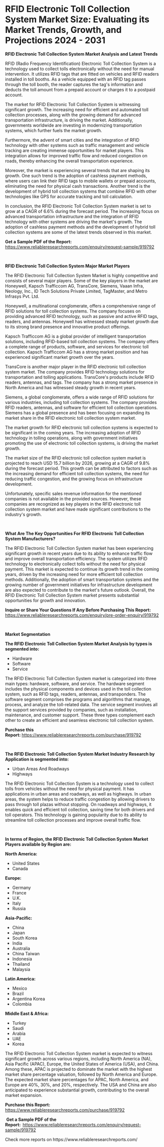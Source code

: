 <p><h1>RFID Electronic Toll Collection System Market Size: Evaluating its Market Trends, Growth, and Projections 2024 - 2031</h1></p><p><strong>RFID Electronic Toll Collection System Market Analysis and Latest Trends</strong></p>
<p><p>RFID (Radio Frequency Identification) Electronic Toll Collection System is a technology used to collect tolls electronically without the need for manual intervention. It utilizes RFID tags that are fitted on vehicles and RFID readers installed in toll booths. As a vehicle equipped with an RFID tag passes through the toll booth, the reader captures the tag's information and deducts the toll amount from a prepaid account or charges it to a postpaid account.</p><p>The market for RFID Electronic Toll Collection System is witnessing significant growth. The increasing need for efficient and automated toll collection processes, along with the growing demand for advanced transportation infrastructure, is driving the market. Additionally, governments worldwide are investing in modernizing transportation systems, which further fuels the market growth.</p><p>Furthermore, the advent of smart cities and the integration of RFID technology with other systems such as traffic management and vehicle tracking are creating immense opportunities for market players. This integration allows for improved traffic flow and reduced congestion on roads, thereby enhancing the overall transportation experience.</p><p>Moreover, the market is experiencing several trends that are shaping its growth. One such trend is the adoption of cashless payment methods, where users can link their RFID tags to mobile wallets or prepaid accounts, eliminating the need for physical cash transactions. Another trend is the development of hybrid toll collection systems that combine RFID with other technologies like GPS for accurate tracking and toll calculation.</p><p>In conclusion, the RFID Electronic Toll Collection System market is set to grow at a CAGR of 6.6% during the forecast period. The increasing focus on advanced transportation infrastructure and the integration of RFID technology with other systems are driving the market's growth. The adoption of cashless payment methods and the development of hybrid toll collection systems are some of the latest trends observed in this market.</p></p>
<p><strong>Get a Sample PDF of the Report:&nbsp;</strong> <a href="https://www.reliableresearchreports.com/enquiry/request-sample/919792">https://www.reliableresearchreports.com/enquiry/request-sample/919792</a></p>
<p>&nbsp;</p>
<p><strong>RFID Electronic Toll Collection System Major Market Players</strong></p>
<p><p>The RFID Electronic Toll Collection System Market is highly competitive and consists of several major players. Some of the key players in the market are Honeywell, Kapsch Trafficcom AG, TransCore, Siemens, Vaaan Infra, Neology, Inc., ID Tech Solutions Private Limited, TagMaster, and Metro Infrasys Pvt. Ltd.</p><p>Honeywell, a multinational conglomerate, offers a comprehensive range of RFID solutions for toll collection systems. The company focuses on providing advanced RFID technology, such as passive and active RFID tags, readers, and antennas. Honeywell has witnessed steady market growth due to its strong brand presence and innovative product offerings.</p><p>Kapsch Trafficcom AG is a global provider of intelligent transportation solutions, including RFID-based toll collection systems. The company offers a complete range of products, software, and services for electronic toll collection. Kapsch Trafficcom AG has a strong market position and has experienced significant market growth over the years.</p><p>TransCore is another major player in the RFID electronic toll collection system market. The company provides RFID technology solutions for transportation and tolling applications. TransCore's products include RFID readers, antennas, and tags. The company has a strong market presence in North America and has witnessed steady growth in recent years.</p><p>Siemens, a global conglomerate, offers a wide range of RFID solutions for various industries, including toll collection systems. The company provides RFID readers, antennas, and software for efficient toll collection operations. Siemens has a global presence and has been focusing on expanding its market share in the RFID electronic toll collection system market.</p><p>The market growth for RFID electronic toll collection systems is expected to be significant in the coming years. The increasing adoption of RFID technology in tolling operations, along with government initiatives promoting the use of electronic toll collection systems, is driving the market growth.</p><p>The market size of the RFID electronic toll collection system market is projected to reach USD 15.7 billion by 2026, growing at a CAGR of 9.8% during the forecast period. This growth can be attributed to factors such as the increasing demand for efficient toll collection systems, the need for reducing traffic congestion, and the growing focus on infrastructure development.</p><p>Unfortunately, specific sales revenue information for the mentioned companies is not available in the provided sources. However, these companies are recognized as key players in the RFID electronic toll collection system market and have made significant contributions to the industry's growth.</p></p>
<p>&nbsp;</p>
<p><strong>What Are The Key Opportunities For RFID Electronic Toll Collection System Manufacturers?</strong></p>
<p><p>The RFID Electronic Toll Collection System market has been experiencing significant growth in recent years due to its ability to enhance traffic flow and improve overall transportation efficiency. The system utilizes RFID technology to electronically collect tolls without the need for physical payment. This market is expected to continue its growth trend in the coming years, driven by the increasing need for more efficient toll collection methods. Additionally, the adoption of smart transportation systems and the growing number of government initiatives for infrastructure development are also expected to contribute to the market's future outlook. Overall, the RFID Electronic Toll Collection System market presents substantial opportunities for growth and innovation.</p></p>
<p><strong>Inquire or Share Your Questions If Any Before Purchasing This Report:</strong> <a href="https://www.reliableresearchreports.com/enquiry/pre-order-enquiry/919792">https://www.reliableresearchreports.com/enquiry/pre-order-enquiry/919792</a></p>
<p>&nbsp;</p>
<p><strong>Market Segmentation</strong></p>
<p><strong>The RFID Electronic Toll Collection System Market Analysis by types is segmented into:</strong></p>
<p><ul><li>Hardware</li><li>Software</li><li>Service</li></ul></p>
<p><p>The RFID Electronic Toll Collection System market is categorized into three main types: hardware, software, and service. The hardware segment includes the physical components and devices used in the toll collection system, such as RFID tags, readers, antennas, and transponders. The software segment comprises the programs and algorithms that manage, process, and analyze the toll-related data. The service segment involves all the support services provided by companies, such as installation, maintenance, and customer support. These three types complement each other to create an efficient and seamless electronic toll collection system.</p></p>
<p><strong>Purchase this Report:&nbsp;</strong><a href="https://www.reliableresearchreports.com/purchase/919792">https://www.reliableresearchreports.com/purchase/919792</a></p>
<p>&nbsp;</p>
<p><strong>The RFID Electronic Toll Collection System Market Industry Research by Application is segmented into:</strong></p>
<p><ul><li>Urban Areas And Roadways</li><li>Highways</li></ul></p>
<p><p>The RFID Electronic Toll Collection System is a technology used to collect tolls from vehicles without the need for physical payment. It has applications in urban areas and roadways, as well as highways. In urban areas, the system helps to reduce traffic congestion by allowing drivers to pass through toll plazas without stopping. On roadways and highways, it enables quick and efficient toll collection, saving time for both drivers and toll operators. This technology is gaining popularity due to its ability to streamline toll collection processes and improve overall traffic flow.</p></p>
<p>&nbsp;</p>
<p><strong>In terms of Region, the RFID Electronic Toll Collection System Market Players available by Region are:</strong></p>
<p>
    <p> <strong> North America: </strong>
        <ul>
            <li>United States</li>
            <li>Canada</li>
        </ul>
        </p> 
    <p> <strong> Europe: </strong>
        <ul>
            <li>Germany</li>
            <li>France</li>
            <li>U.K.</li>
            <li>Italy</li>
            <li>Russia</li>
        </ul>
        </p> 
    <p> <strong> Asia-Pacific: </strong>
        <ul>
            <li>China</li>
            <li>Japan</li>
            <li>South Korea</li>
            <li>India</li>
            <li>Australia</li>
            <li>China Taiwan</li>
            <li>Indonesia</li>
            <li>Thailand</li>
            <li>Malaysia</li>
        </ul>
        </p> 
    <p> <strong> Latin America: </strong>
        <ul>
            <li>Mexico</li>
            <li>Brazil</li>
            <li>Argentina Korea</li>
            <li>Colombia</li>
        </ul>
        </p> 
    <p> <strong> Middle East & Africa: </strong>
        <ul>
            <li>Turkey</li>
            <li>Saudi</li>
            <li>Arabia</li>
            <li>UAE</li>
            <li>Korea</li>
        </ul>
    </p>
    </p>
<p><p>The RFID Electronic Toll Collection System market is expected to witness significant growth across various regions, including North America (NA), Asia Pacific (APAC), Europe, the United States of America (USA), and China. Among these, APAC is projected to dominate the market with the highest market share percentage valuation, followed by North America and Europe. The expected market share percentages for APAC, North America, and Europe are 40%, 30%, and 20%, respectively. The USA and China are also anticipated to experience substantial growth, contributing to the overall market expansion.</p></p>
<p><strong>Purchase this Report: </strong><a href="https://www.reliableresearchreports.com/purchase/919792">https://www.reliableresearchreports.com/purchase/919792</a></p>
<p>&nbsp;<strong>Get a Sample PDF of the Report:&nbsp;&nbsp;</strong><a href="https://www.reliableresearchreports.com/enquiry/request-sample/919792">https://www.reliableresearchreports.com/enquiry/request-sample/919792</a></p>
<p><strong></strong></p>
<p>Check more reports on https://www.reliableresearchreports.com/</p>